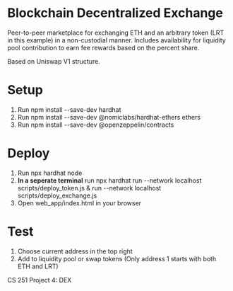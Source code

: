 # Blockchain Decentralized Exchange

Peer-to-peer marketplace for exchanging ETH and an arbitrary token (LRT in this example) in a non-custodial manner.
Includes availability for liquidity pool contribution to earn fee rewards based on the percent share.

Based on Uniswap V1 structure.

# Setup
1) Run npm install --save-dev hardhat
2) Run npm install --save-dev @nomiclabs/hardhat-ethers ethers
3) Run npm install --save-dev @openzeppelin/contracts

# Deploy
1) Run npx hardhat node
2) **In a seperate terminal** run npx hardhat run --network localhost scripts/deploy_token.js &
   run --network localhost scripts/deploy_exchange.js
3) Open web_app/index.html in your browser

# Test
1) Choose current address in the top right
2) Add to liquidity pool or swap tokens (Only address 1 starts with both ETH and LRT)

CS 251 Project 4: DEX

